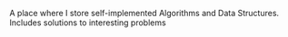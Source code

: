 A place where I store self-implemented Algorithms and Data Structures.
Includes solutions to interesting problems
